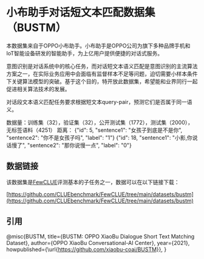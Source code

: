 # 小布助手对话短文本匹配数据集（BUSTM）

本数据集来自于OPPO小布助手。小布助手是OPPO公司为旗下多种品牌手机和IoT智能设备研发的智能助手，为上亿用户提供便捷的对话式服务。

意图识别是对话系统中的核心任务，而对话短文本语义匹配是意图识别的主流算法方案之一，在实际业务应用中会面临有监督样本不足等问题，迫切需要小样本条件下关键算法模型的突破。基于这个目的，特开放此数据集，希望能和业界同行一起促进相关算法技术的发展。

对话段文本语义匹配任务要求根据短文本query-pair，预测它们是否属于同一语义。

数据量：训练集（32），验证集（32），公开测试集（1772），测试集（2000），无标签语料（4251）
距离：
{"id": 5, "sentence1": "女孩子到底是不是你", "sentence2": "你不是女孩子吗", "label": "1"}
{"id": 18, "sentence1": "小影,你说话慢了", "sentence2": "那你说慢一点", "label": "0"}

## 数据链接
该数据集是[FewCLUE](https://github.com/CLUEbenchmark/FewCLUE)评测基本的子任务之一，数据可以在以下链接下载：

[https://github.com/CLUEbenchmark/FewCLUE/tree/main/datasets/bustm](https://github.com/CLUEbenchmark/FewCLUE/tree/main/datasets/bustm)

## 引用

  @misc{BUSTM,
    title={BUSTM: OPPO XiaoBu Dialogue Short Text Matching Dataset},
    author={OPPO XiaoBu Conversational-AI Center},
    year={2021},
    howpublished={\url{https://github.com/xiaobu-coai/BUSTM}},
  }

